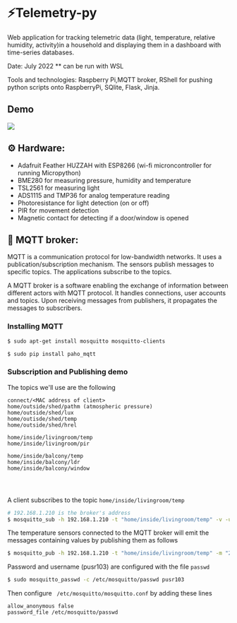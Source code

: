 # ⚡Telemetry-py
Web application for tracking telemetric data (light, temperature, relative humidity, activity)in a household and displaying them in a dashboard with time-series databases.

Date: July 2022
** can be run with WSL 

Tools and technologies: Raspberry Pi,MQTT broker, RShell for pushing python scripts onto RaspberryPi, SQlite, Flask, Jinja.

##  Demo
![](demo.gif)

## ⚙️ Hardware:
- Adafruit Feather HUZZAH with ESP8266 (wi-fi microncontroller for running Micropython)
- BME280 for measuring pressure, humidity and temperature
- TSL2561 for measuring light
- ADS1115 and TMP36 for analog temperature reading 
- Photoresistance for light detection (on or off)
- PIR for movement detection
- Magnetic contact for detecting if a door/window is opened


## 🦟 MQTT broker:
MQTT is a communication protocol for low-bandwidth networks. It uses a publication/subscription mechanism.
The sensors publish messages to specific topics. 
The applications subscribe to the topics.

A MQTT broker is a software enabling the exchange of information between different actors with MQTT protocol.
It handles connections, user accounts and topics.
Upon receiving messages from publishers, it propagates the messages to subscribers.

### Installing MQTT

```bash
$ sudo apt-get install mosquitto mosquitto-clients
```
````python
$ sudo pip install paho_mqtt
````
### Subscription and Publishing demo
The topics we'll use are the following
````
connect/<MAC address of client> 
home/outside/shed/pathm (atmospheric pressure)
home/outside/shed/lux 
home/outisde/shed/temp
home/outside/shed/hrel

home/inside/livingroom/temp
home/inside/livingroom/pir

home/inside/balcony/temp
home/inside/balcony/ldr
home/inside/balcony/window




````
A client subscribes to the topic ````home/inside/livingroom/temp ```` 
````bash
# 192.168.1.210 is the broker's address
$ mosquitto_sub -h 192.168.1.210 -t "home/inside/livingroom/temp" -v -u pusr103 -P 21052017
````

The temperature sensors connected to the MQTT broker will emit the messages containing values by publishing them as follows

```bash
$ mosquitto_pub -h 192.168.1.210 -t "home/inside/livingroom/temp" -m "28" -u pusr103 -P 21052017
````

Password and username (pusr103) are configured with the file  ```` passwd  ````

````bash
$ sudo mosquitto_passwd -c /etc/mosquitto/passwd pusr103 
```` 
Then configure ```` /etc/mosquitto/mosquitto.conf```` by adding these lines
````
allow_anonymous false
password_file /etc/mosquitto/passwd
````


